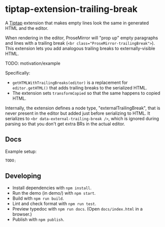 # tiptap-extension-trailing-break

A [Tiptap](https://tiptap.dev/) extension that makes empty lines look the same in generated HTML and the editor.

When rendering in the editor, ProseMirror will "prop up" empty paragraphs and lines with a
trailing break (`<br class="ProseMirror-trailingBreak">`).
This extension lets you add analogous trailing breaks to externally-visible HTML.

TODO: motivation/example

Specifically:

- `getHTMLWithTrailingBreaks(editor)` is a replacement for `editor.getHTML()` that adds
  trailing breaks to the serialized HTML.
- The extension sets `transformCopied` so that the same happens to copied HTML.

Internally, the extension defines a node type, "externalTrailingBreak", that is never present in the editor
but added just before serializing to HTML. It serializes to `<br data-external-trailing-break />`,
which is ignored during parsing so that you don't get extra BRs in the actual editor.

## Docs

Example setup:

```ts
TODO;
```

## Developing

- Install dependencies with `npm install`.
- Run the demo (in demo/) with `npm start`.
- Build with `npm run build`.
- Lint and check format with `npm run test`.
- Preview typedoc with `npm run docs`. (Open `docs/index.html` in a browser.)
- Publish with `npm publish`.
